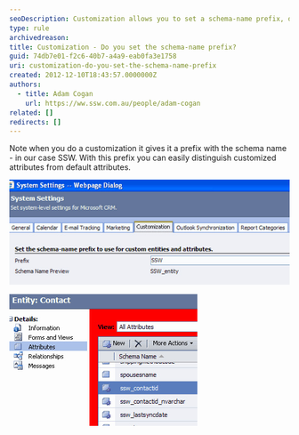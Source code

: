 ```yaml
---
seoDescription: Customization allows you to set a schema-name prefix, distinguishing customized attributes from default ones.
type: rule
archivedreason:
title: Customization - Do you set the schema-name prefix?
guid: 74db7e01-f2c6-40b7-a4a9-eab0fa3e1758
uri: customization-do-you-set-the-schema-name-prefix
created: 2012-12-10T18:43:57.0000000Z
authors:
  - title: Adam Cogan
    url: https://ww.ssw.com.au/people/adam-cogan
related: []
redirects: []
---
```


Note when you do a customization it gives it a prefix with the schema name - in our case SSW. With this prefix you can easily distinguish customized attributes from default attributes.

<!--endintro-->

![Figure: Set your schema-name prefix to use for custom entities and attributes](CRM_PrefixSetting.jpg)

![Figure: customized attributes with the prefix](CRM_Prefix.jpg)
